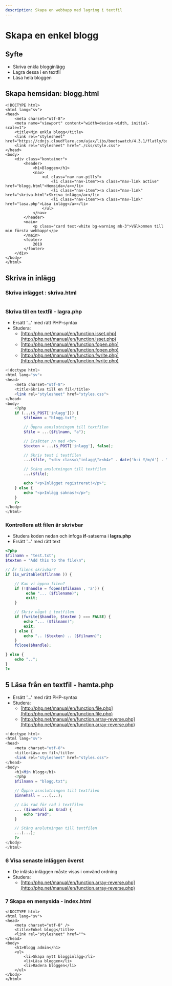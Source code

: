 ```yaml
---
description: Skapa en webbapp med lagring i textfil
---
```


# Skapa en enkel blogg

## **Syfte**

* Skriva enkla blogginlägg
* Lagra dessa i en textfil
* Läsa hela bloggen

## **Skapa hemsidan: blogg.html**

```markup
<!DOCTYPE html>
<html lang="sv">
<head>
    <meta charset="utf-8">
    <meta name="viewport" content="width=device-width, initial-scale=1">
    <title>Min enkla blogg</title>
    <link rel="stylesheet" href="https://cdnjs.cloudflare.com/ajax/libs/bootswatch/4.3.1/flatly/bootstrap.min.css">
    <link rel="stylesheet" href="./css/style.css">
</head>
<body>
    <div class="kontainer">
        <header>
            <h1>Bloggen</h1>
            <nav>
                <ul class="nav nav-pills">
                    <li class="nav-item"><a class="nav-link active" href="blogg.html">Hemsida</a></li>
                    <li class="nav-item"><a class="nav-link" href="skriva.html">Skriva inlägg</a></li>
                    <li class="nav-item"><a class="nav-link" href="lasa.php">Läsa inlägg</a></li>
                </ul>
            </nav>
        </header>
        <main>
            <p class="card text-white bg-warning mb-3">Välkommen till min första webbapp!</p>
        </main>
        <footer>
            2019
        </footer>
    </div>
</body>
</html>
```

## **Skriva in inlägg**

### **Skriva inlägget : skriva.html**

```markup

```

### **Skriva till en textfil - lagra.php**

* Ersätt '...' med rätt PHP-syntax
* Studera:
  * [http://php.net/manual/en/function.isset.php](http://php.net/manual/en/function.isset.php)
  * [http://php.net/manual/en/function.fopen.php](http://php.net/manual/en/function.fopen.php)
  * [http://php.net/manual/en/function.fwrite.php](http://php.net/manual/en/function.fwrite.php)

```php
<!doctype html>
<html lang="sv">
<head>
    <meta charset="utf-8">
    <title>Skriva till en fil</title>
    <link rel="stylesheet" href="styles.css">
</head>
<body>
    <?php
    if (...($_POST['inlagg'])) {
        $filnamn = "blogg.txt";

        // Öppna asnslutningen till textfilen
        $file = ...($filnamn, "a");

        // Ersätter /n med <br>
        $texten = ...($_POST['inlagg'], false);

        // Skriv text i textfilen
        ...($file, "<div class=\"inlagg\"><h4>" . date('h:i Y/m/d') . "</h4><p>" . $texten . " </p></div>");

        // Stäng anslutningen till textfilen
        ...($file);

        echo "<p>Inlägget registrerat!</p>";
    } else {
        echo "<p>Inlägg saknas!</p>";
    }
    ?>
</body>
</html>
```

### **Kontrollera att filen är skrivbar**

* Studera koden nedan och infoga **if**-satserna i **lagra.php**
* Ersätt '...' med rätt text

```php
<?php
$filnamn = "test.txt";
$texten = "Add this to the file\n";

// Är filens skrivbar?
if (is_writable($filnamn )) {

    // Kan vi öppna filen?
    if (!$handle = fopen($filnamn , 'a')) {
         echo "... ($filename)";
         exit;
    }

    // Skriv något i textfilen
    if (fwrite($handle, $texten ) === FALSE) {
        echo "... ($filnamn)";
        exit;
    } else {
        echo ".. ($texten) .. ($filnamn)";
    }
    fclose($handle);

} else {
    echo "..";
}
?>
```

## **5 Läsa från en textfil - hamta.php**

* Ersätt '...' med rätt PHP-syntax
* Studera:
  * [http://php.net/manual/en/function.file.php](http://php.net/manual/en/function.file.php)
  * [http://php.net/manual/en/function.array-reverse.php](http://php.net/manual/en/function.array-reverse.php)

```php
<!doctype html>
<html lang="sv">
<head>
    <meta charset="utf-8">
    <title>Läsa en fil</title>
    <link rel="stylesheet" href="styles.css">
</head>
<body>
    <h1>Min blogg</h1>
    <?php
    $filnamn = "blogg.txt";

    // Öppna asnslutningen till textfilen
    $innehall = ...(...);

    // Läs rad för rad i textfilen
    ... ($innehall as $rad) {
        echo "$rad";
    }

    // Stäng anslutningen till textfilen
    ...(...);
    ?>
</body>
</html>
```

### **6 Visa senaste inläggen överst**

* De inlästa inläggen måste visas i omvänd ordning
* Studera:
  * [http://php.net/manual/en/function.array-reverse.php](http://php.net/manual/en/function.array-reverse.php)

### **7 Skapa en menysida - index.html**

```markup
<!DOCTYPE html>
<html lang="sv">
<head>
    <meta charset="utf-8" />
    <title>Enkel blogg</title>
    <link rel="stylesheet" href="">
</head>
<body>
    <h1>Blogg admin</h1>
    <ul>
        <li>Skapa nytt blogginlägg</li>
        <li>Läsa bloggen</li>
        <li>Radera bloggen</li>
    </ul>
</body>
</html>
```

